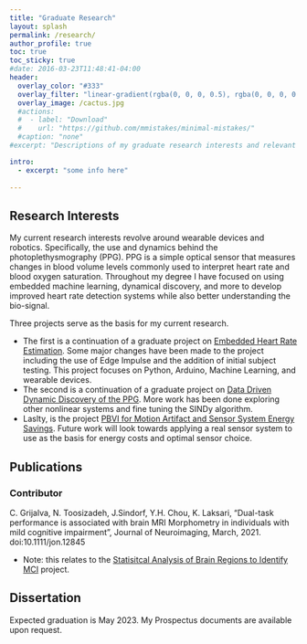 ```yaml
---
title: "Graduate Research"
layout: splash
permalink: /research/
author_profile: true
toc: true
toc_sticky: true
#date: 2016-03-23T11:48:41-04:00
header:
  overlay_color: "#333"
  overlay_filter: "linear-gradient(rgba(0, 0, 0, 0.5), rgba(0, 0, 0, 0.5))"
  overlay_image: /cactus.jpg
  #actions:
  #  - label: "Download"
  #    url: "https://github.com/mmistakes/minimal-mistakes/"
  #caption: "none"
#excerpt: "Descriptions of my graduate research interests and relevant material."

intro: 
  - excerpt: "some info here"   
   
---
```


## Research Interests
My current research interests revolve around wearable devices and robotics. Specifically, the use and dynamics behind the photoplethysmography (PPG). PPG is a simple optical sensor that measures changes in blood volume levels commonly used to interpret heart rate and blood oxygen saturation. Throughout my degree I have focused on using embedded machine learning, dynamical discovery, and more to develop improved heart rate detection systems while also better understanding the bio-signal. <br> 

Three projects serve as the basis for my current research. <br>
- The first is a continuation of a graduate project on [Embedded Heart Rate Estimation](/bmi598_page/). Some major changes have been made to the project including the use of Edge Impulse and the addition of initial subject testing. This project focuses on Python, Arduino, Machine Learning, and wearable devices. 
- The second is a continuation of a graduate project on [Data Driven Dynamic Discovery of the PPG](/egr608_page/). More work has been done exploring other nonlinear systems and fine tuning the SINDy algorithm. 
- Laslty, is the project [PBVI for Motion Artifact and Sensor System Energy Savings](/eee598lb_page/). Future work will look towards applying a real sensor system to use as the basis for energy costs and optimal sensor choice. 
## Publications
### Contributor<br>
C. Grijalva, N. Toosizadeh, J.Sindorf, Y.H. Chou, K. Laksari, “Dual-task performance is associated with brain
MRI Morphometry in individuals with mild cognitive impairment”, Journal of Neuroimaging, March, 2021.
doi:10.1111/jon.12845 <br> 
- Note: this relates to the [Statisitcal Analysis of Brain Regions to Identify MCI](/undergradlab/) project. 
## Dissertation
Expected graduation is May 2023. My Prospectus documents are available upon request. 

